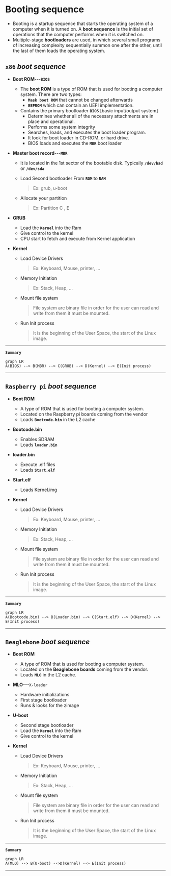 
# Booting sequence
- Booting is a startup sequence that starts the operating system of a computer when it is turned on. A **boot sequence** is the initial set of operations that the computer performs when it is switched on.
- Multiple-stage **bootloaders** are used, in which several small programs of increasing complexity sequentially summon one after the other, until the last of them loads the operating system.

## **`x86`** *boot sequence*
 - **Boot ROM**---**`BIOS`**
	 - The **boot ROM** is a type of ROM that is used for booting a computer system. There are two types: 
		 - **`Mask boot ROM`** that cannot be changed afterwards 
		 - **`EEPROM`** which can contain an UEFI implementation.
	 - Contains the primary bootloader **`BIOS`** [basic input/output system]
		 - Determines whether all of the necessary attachments are in place and operational.
		 - Performs some system integrity
		 - Searches, loads, and executes the boot loader program.
		 - It look for boot loader in CD-ROM, or hard drive.
		 - BIOS loads and executes the **`MBR`** boot loader
 - **Master boot record**---**`MBR`**
	 - It is located in the 1st sector of the bootable disk. Typically **`/dev/had`** or **`/dev/sda`**
	 - Load Second bootloader From **`ROM`** to **`RAM`** 
		> Ex: grub, u-boot
	
	 - Allocate your partition

		> Ex: Partition C , E

 - **GRUB**
	 - Load the **`Kernel`** into the Ram
	 - Give control to the kernel
	 - CPU start to fetch and execute from Kernel application
 - **Kernel**
	 -   Load Device Drivers
		 > Ex: Keyboard, Mouse, printer, …
	-   Memory Initiation
		> Ex: Stack, Heap, …
	-   Mount file system
		> File system are binary file in order for the user can read and write from them it must be mounted.
	-   Run Init process
		> It is the beginning of the User Space, the start of the Linux image.
---
**`Summary`**

```mermaid
graph LR
A(BIOS) --> B(MBR) --> C(GRUB) --> D(Kernel) --> E(Init process)
```
---
## **`Raspberry pi`** *boot sequence*

 - **Boot ROM**
	 - A type of ROM that is used for booting a computer system.
	 - Located on the Raspberry pi boards coming from the vendor
	 - Loads **`Bootcode.bin`** in the L2 cache
		 
 - **Bootcode.bin**
	 - Enables SDRAM
	 - Loads **`loader.bin`**
	
 - **loader.bin**
	 - Execute .elf files
	 - Loads **`Start.elf`**
	
 - **Start.elf**
	 - Loads Kernel.img

 - **Kernel**
	 -   Load Device Drivers
		 > Ex: Keyboard, Mouse, printer, …
	-   Memory Initiation
		> Ex: Stack, Heap, …
	-   Mount file system
		> File system are binary file in order for the user can read and write from them it must be mounted.
	-   Run Init process
		> It is the beginning of the User Space, the start of the Linux image.
---
**`Summary`**

```mermaid
graph LR
A(Bootcode.bin) --> B(Loader.bin) --> C(Start.elf) --> D(Kernel) --> E(Init process)
```
---
## **`Beaglebone`** *boot sequence*

 - **Boot ROM**
	 - A type of ROM that is used for booting a computer system.
	 - Located on the **Beaglebone boards** coming from the vendor.
	 - Loads **`MLO`** in the L2 cache.
		 
 - **MLO---**`X-loader`
	 - Hardware initializations
	 - First stage bootloader
	 - Runs & looks for the zimage	
 - **U-boot**
	 - Second stage bootloader
	 - Load the **`Kernel`** into the Ram
	 - Give control to the kernel	
 - **Kernel**
	 -   Load Device Drivers
		 > Ex: Keyboard, Mouse, printer, …
	-   Memory Initiation
		> Ex: Stack, Heap, …
	-   Mount file system
		> File system are binary file in order for the user can read and write from them it must be mounted.
	-   Run Init process
		> It is the beginning of the User Space, the start of the Linux image.
---
**`Summary`**

```mermaid
graph LR
A(MLO) --> B(U-boot) -->D(Kernel) --> E(Init process)
```
---
		 
		 

